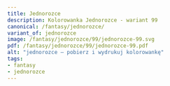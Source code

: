 ```yaml
---
title: Jednorozce
description: Kolorowanka Jednorozce - wariant 99
canonical: /fantasy/jednorozce/
variant_of: jednorozce
image: /fantasy/jednorozce/99/jednorozce-99.svg
pdf: /fantasy/jednorozce/99/jednorozce-99.pdf
alt: "jednorozce – pobierz i wydrukuj kolorowankę"
tags:
- fantasy
- jednorozce
---
```

